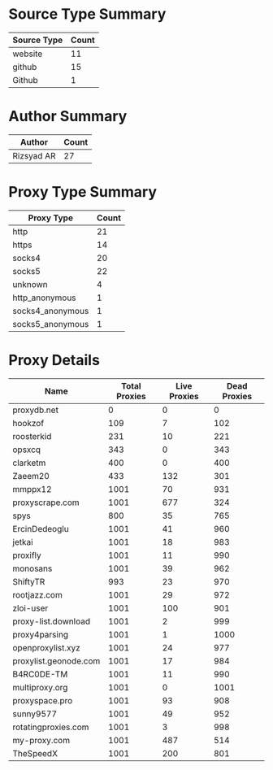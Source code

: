 # Source Type Summary

| Source Type | Count |
|-------------|-------|
| website | 11 |
| github | 15 |
| Github | 1 |


# Author Summary

| Author | Count |
|--------|-------|
| Rizsyad AR | 27 |


# Proxy Type Summary

| Proxy Type | Count |
|------------|-------|
| http | 21 |
| https | 14 |
| socks4 | 20 |
| socks5 | 22 |
| unknown | 4 |
| http_anonymous | 1 |
| socks4_anonymous | 1 |
| socks5_anonymous | 1 |


# Proxy Details

| Name | Total Proxies | Live Proxies | Dead Proxies |
|------|---------------|--------------|---------------|
| proxydb.net | 0 | 0 | 0 |
| hookzof | 109 | 7 | 102 |
| roosterkid | 231 | 10 | 221 |
| opsxcq | 343 | 0 | 343 |
| clarketm | 400 | 0 | 400 |
| Zaeem20 | 433 | 132 | 301 |
| mmppx12 | 1001 | 70 | 931 |
| proxyscrape.com | 1001 | 677 | 324 |
| spys | 800 | 35 | 765 |
| ErcinDedeoglu | 1001 | 41 | 960 |
| jetkai | 1001 | 18 | 983 |
| proxifly | 1001 | 11 | 990 |
| monosans | 1001 | 39 | 962 |
| ShiftyTR | 993 | 23 | 970 |
| rootjazz.com | 1001 | 29 | 972 |
| zloi-user | 1001 | 100 | 901 |
| proxy-list.download | 1001 | 2 | 999 |
| proxy4parsing | 1001 | 1 | 1000 |
| openproxylist.xyz | 1001 | 24 | 977 |
| proxylist.geonode.com | 1001 | 17 | 984 |
| B4RC0DE-TM | 1001 | 11 | 990 |
| multiproxy.org | 1001 | 0 | 1001 |
| proxyspace.pro | 1001 | 93 | 908 |
| sunny9577 | 1001 | 49 | 952 |
| rotatingproxies.com | 1001 | 3 | 998 |
| my-proxy.com | 1001 | 487 | 514 |
| TheSpeedX | 1001 | 200 | 801 |
